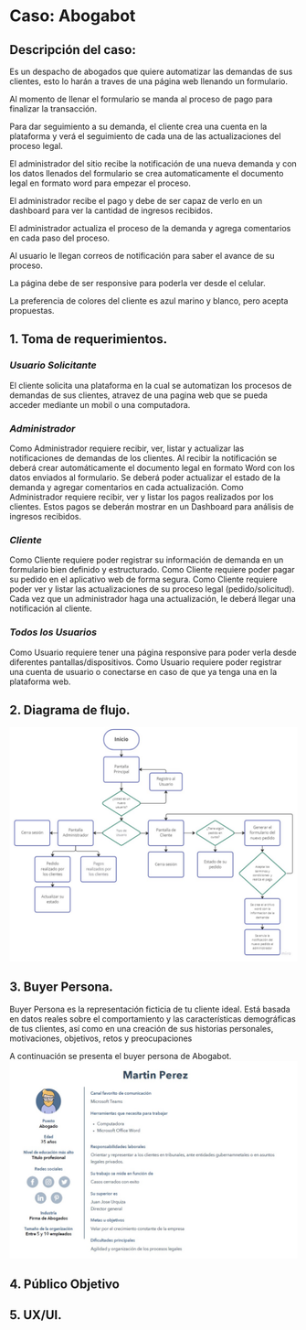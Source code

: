 # Caso: Abogabot

## Descripción del caso:

Es un despacho de abogados que quiere automatizar las demandas de sus clientes, esto lo harán a traves de una página web llenando un formulario.

Al momento de llenar el formulario se manda al proceso de pago para finalizar la transacción.

Para dar seguimiento a su demanda, el cliente crea una cuenta en la plataforma y verá el seguimiento de cada una de las actualizaciones del proceso legal.

El administrador del sitio recibe la notificación de una nueva demanda y con los datos llenados del formulario se crea automaticamente el documento legal en formato word para empezar el proceso.

El administrador recibe el pago y debe de ser capaz de verlo en un dashboard para ver la cantidad de ingresos recibidos.

El administrador actualiza el proceso de la demanda y agrega comentarios en cada paso del proceso.

Al usuario le llegan correos de notificación para saber el avance de su proceso.

La página debe de ser responsive para poderla ver desde el celular.

La preferencia de colores del cliente es azul marino y blanco, pero acepta propuestas.


##  1. Toma de requerimientos.
### *Usuario Solicitante*
El cliente solicita una plataforma en la cual se automatizan los procesos de demandas de sus clientes, atravez de una pagina web que se pueda acceder mediante un mobil o una computadora.

### *Administrador*
Como Administrador requiere recibir, ver, listar y actualizar las notificaciones de demandas de los clientes.
Al recibir la notificación se deberá crear automáticamente el documento legal en formato Word con los datos enviados al formulario.
Se deberá poder actualizar el estado de la demanda y agregar comentarios en cada actualización.
Como Administrador requiere recibir, ver y listar los pagos realizados por los clientes.
Estos pagos se deberán mostrar en un Dashboard para análisis de ingresos recibidos.

### *Cliente*
Como Cliente requiere poder registrar su información de demanda en un formulario bien definido y estructurado.
Como Cliente requiere poder pagar su pedido en el aplicativo web de forma segura.
Como Cliente requiere poder ver y listar las actualizaciones de su proceso legal (pedido/solicitud).
Cada vez que un administrador haga una actualización, le deberá llegar una notificación al cliente.

### *Todos los Usuarios*
Como Usuario requiere tener una página responsive para poder verla desde diferentes pantallas/dispositivos.
Como Usuario requiere poder registrar una cuenta de usuario o conectarse en caso de que ya tenga una en la plataforma web.

##  2. Diagrama de flujo.
![alt tag](https://raw.githubusercontent.com/EzeRodriguez92/Abogabot/939260963a7fe05b648b73da0bacf2f9d7195cc7/Abogabot-%20Diagrama%20de%20flujo.jpg)
##  3. Buyer Persona.
Buyer Persona es la representación ficticia de tu cliente ideal. Está basada en datos reales sobre el comportamiento y las características demográficas de tus clientes, así como en una creación de sus historias personales, motivaciones, objetivos, retos y preocupaciones

A continuación se presenta el buyer persona de Abogabot.
![alt tag](https://raw.githubusercontent.com/EzeRodriguez92/Abogabot/main/Buyer%20Persona.jpg)
##  4. Público Objetivo 
##  5. UX/UI.
